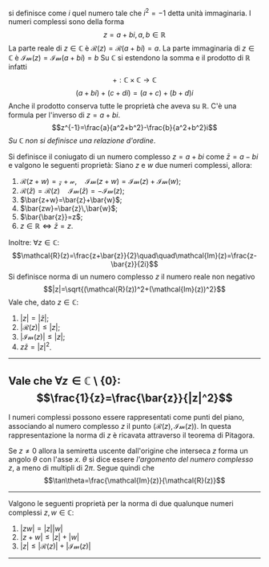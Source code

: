 si definisce come $i$ quel numero tale che $i^2=-1$ detta unità immaginaria.
I numeri complessi sono della forma $$z=a+bi,\, a,b\in\mathbb{R}$$
La parte reale di $z\in\mathbb{C}$ è $\mathcal{R}(z)=\mathcal{R}(a+bi)=a$.
La parte immaginaria di $z\in\mathbb{C}$ è $\mathcal{Im}(z)=\mathcal{Im}(a+bi)=b$ 
Su $\mathbb{C}$ si estendono la somma e il prodotto di $\mathbb{R}$ infatti $$+:\mathbb{C}\times\mathbb{C}\to \mathbb{C} $$
$$(a+bi)+(c+di)=(a+c)+(b+d)i$$
Anche il prodotto conserva tutte le proprietà che aveva su $\mathbb{R}$. C'è una formula per l'inverso di $z=a+bi$.
$$z^{-1}=\frac{a}{a^2+b^2}-\frac{b}{a^2+b^2}i$$
*Su $\mathbb{C}$ non si definisce una relazione d'ordine*.

Si definisce il coniugato di un numero complesso $z=a+bi$ come $\bar{z}=a-bi$
e valgono le seguenti proprietà:
Siano $z$ e $w$ due numeri complessi, allora:
1. $\mathcal{R}(z+w)=\mathcal{z}+\mathcal{w},\quad \mathcal{Im}(z+w)=\mathcal{Im}(z)+\mathcal{Im}(w)$;
2. $\mathcal{R}(\bar{z})=\mathcal{R}(z)\quad\mathcal{Im}(\bar{z})=-\mathcal{Im}(z)$;
3. $\bar{z+w}=\bar{z}+\bar{w}$;
4. $\bar{zw}=\bar{z}\,\bar{w}$;
5. $\bar{\bar{z}}=z$;
6. $z\in\mathbb{R}\Leftrightarrow \bar{z}=z$.

Inoltre: $\forall z\in\mathbb{C}:$ 
$$\mathcal{R}(z)=\frac{z+\bar{z}}{2}\quad\quad\mathcal{Im}(z)=\frac{z-\bar{z}}{2i}$$
Si definisce norma di un numero complesso $z$ il numero reale non negativo
$$|z|=\sqrt{(\mathcal{R}(z))^2+(\mathcal{Im}(z))^2}$$
Vale che, dato $z\in\mathbb{C}$:
1. $|z|=|\bar{z}|$;
2. $|\mathcal{R}(z)|\leq|z|$;
3. $|\mathcal{Im}(z)|\leq|z|$;
4. $z\bar{z}=|z|^2$.
------------------------------------------------------------------
Vale che $\forall z\in\mathbb{C}\setminus\{0\}:$ 
$$\frac{1}{z}=\frac{\bar{z}}{|z|^2}$$
---
I numeri complessi possono essere rappresentati come punti del piano, associando al numero complesso $z$ il punto $(\mathcal{R}(z),\mathcal{Im}(z))$.
In questa rappresentazione la norma di $z$ è ricavata attraverso il teorema di Pitagora.

Se $z\neq 0$ allora la semiretta uscente dall'origine che interseca $z$ forma un angolo $\theta$ con l'asse $x$. $\theta$ si dice essere *l'argomento del numero complesso $z$*, a meno di multipli di $2\pi$.
Segue quindi che $$\tan\theta=\frac{\mathcal{Im}(z)}{\mathcal{R}(z)}$$


---

Valgono le seguenti proprietà per la norma di due qualunque numeri complessi $z,w\in\mathbb{C}$:
1. $|zw|=|z||w|$
2. $|z+w|\leq|z|+|w|$
3. $|z|\leq|\mathcal{R}(z)|+|\mathcal{Im}(z)|$
---
